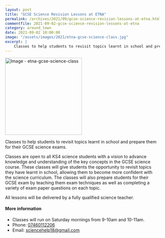 ```yaml
---
layout: post
title: "GCSE Science Revision Lessons at ETNA"
permalink: /archives/2021/09/gcse-science-revision-lessons-at-etna.html
commentfile: 2021-09-02-gcse-science-revision-lessons-at-etna
category: around_town
date: 2021-09-02 10:00:00
image: "/assets/images/2021/etna-gcse-science-class.jpg"
excerpt: |
    Classes to help students to revisit topics learnt in school and prepare them for their GCSE science exams.
---
```

<a href="/assets/images/2021/etna-gcse-science-class.jpg" title="Click for a larger image"><img src="/assets/images/2021/etna-gcse-science-class-thumb.jpg" width="250" alt="Image - etna-gcse-science-class"  class="photo right"/></a>

Classes to help students to revisit topics learnt in school and prepare them for their GCSE science exams.

Classes are open to all KS4 science students with a vision to advance knowledge and understanding of the key concepts in the GCSE science course. These classes will give students the opportunity to revisit topics they have learnt in school, allowing them to become more confident with the science curriculum. The classes will also prepare students for their GCSE exam by teaching them exam techniques as well as completing a variety of exam paper questions on each topic.

All lessons will be delivered by a fully qualified science teacher.

#### More information

- Classes will run on Saturday mornings from 9-10am and 10-11am.
- Phone: [07460112206](tel:+447460112206)
- Email:  [sciencehelp18@gmail.com](mailto:sciencehelp18@gmail.com)

